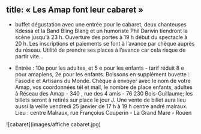 title: « Les Amap font leur cabaret » 
---
   
- buffet dégustation avec une entrée pour le cabaret, deux  chanteuses Kdessa et la Band Bling Blang et un humoriste Phil Darwin tiendront la scène jusqu'à 23 h. Ouverture des portes à 19 h début du spectacle à 20 h. Les inscriptions et paiements se font à l’avance par chèque auprès du réseau. Utilité de prendre ses places à l’avance car cela risque de partir vite...

- Entrée : 10e pour les adultes, et 5 e pour les enfants - tarif réduit 8 e pour amapiens, 2e pour les enfants. Boissons en supplément buvette : Fasodie et Artisans du Monde. Chèque à envoyer avec le nom de votre Amap, vos coordonnées tél et mail,  le nombre de place enfants, adultes  à Réseau des Amap - 340 , rue des 4 amis - 76 230 Bois-Guillaume; les billets seront à retirés sur place le jour J. Une vente de billet aura lieu aussi la veille vendredi 25 janvier de 17 h à 19 h centre andré malraux.
Lieu : centre Malraux, rue Françoius Couperin - La Grand Mare - Rouen

![cabaret](images/affiche cabaret.jpg)